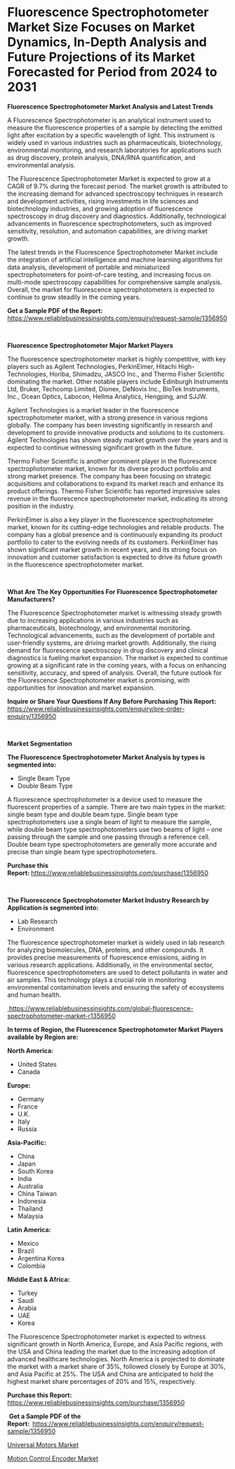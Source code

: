 <p><h1>Fluorescence Spectrophotometer Market Size Focuses on Market Dynamics, In-Depth Analysis and Future Projections of its Market Forecasted for Period from 2024 to 2031</h1></p><p><strong>Fluorescence Spectrophotometer Market Analysis and Latest Trends</strong></p>
<p><p>A Fluorescence Spectrophotometer is an analytical instrument used to measure the fluorescence properties of a sample by detecting the emitted light after excitation by a specific wavelength of light. This instrument is widely used in various industries such as pharmaceuticals, biotechnology, environmental monitoring, and research laboratories for applications such as drug discovery, protein analysis, DNA/RNA quantification, and environmental analysis.</p><p>The Fluorescence Spectrophotometer Market is expected to grow at a CAGR of 9.7% during the forecast period. The market growth is attributed to the increasing demand for advanced spectroscopy techniques in research and development activities, rising investments in life sciences and biotechnology industries, and growing adoption of fluorescence spectroscopy in drug discovery and diagnostics. Additionally, technological advancements in fluorescence spectrophotometers, such as improved sensitivity, resolution, and automation capabilities, are driving market growth.</p><p>The latest trends in the Fluorescence Spectrophotometer Market include the integration of artificial intelligence and machine learning algorithms for data analysis, development of portable and miniaturized spectrophotometers for point-of-care testing, and increasing focus on multi-mode spectroscopy capabilities for comprehensive sample analysis. Overall, the market for fluorescence spectrophotometers is expected to continue to grow steadily in the coming years.</p></p>
<p><strong>Get a Sample PDF of the Report:&nbsp;</strong> <a href="https://www.reliablebusinessinsights.com/enquiry/request-sample/1356950">https://www.reliablebusinessinsights.com/enquiry/request-sample/1356950</a></p>
<p>&nbsp;</p>
<p><strong>Fluorescence Spectrophotometer Major Market Players</strong></p>
<p><p>The fluorescence spectrophotometer market is highly competitive, with key players such as Agilent Technologies, PerkinElmer, Hitachi High-Technologies, Horiba, Shimadzu, JASCO Inc., and Thermo Fisher Scientific dominating the market. Other notable players include Edinburgh Instruments Ltd, Bruker, Techcomp Limited, Dionex, DeNovix Inc., BioTek Instruments, Inc., Ocean Optics, Labocon, Hellma Analytics, Hengping, and SJJW.</p><p>Agilent Technologies is a market leader in the fluorescence spectrophotometer market, with a strong presence in various regions globally. The company has been investing significantly in research and development to provide innovative products and solutions to its customers. Agilent Technologies has shown steady market growth over the years and is expected to continue witnessing significant growth in the future.</p><p>Thermo Fisher Scientific is another prominent player in the fluorescence spectrophotometer market, known for its diverse product portfolio and strong market presence. The company has been focusing on strategic acquisitions and collaborations to expand its market reach and enhance its product offerings. Thermo Fisher Scientific has reported impressive sales revenue in the fluorescence spectrophotometer market, indicating its strong position in the industry.</p><p>PerkinElmer is also a key player in the fluorescence spectrophotometer market, known for its cutting-edge technologies and reliable products. The company has a global presence and is continuously expanding its product portfolio to cater to the evolving needs of its customers. PerkinElmer has shown significant market growth in recent years, and its strong focus on innovation and customer satisfaction is expected to drive its future growth in the fluorescence spectrophotometer market.</p></p>
<p>&nbsp;</p>
<p><strong>What Are The Key Opportunities For Fluorescence Spectrophotometer Manufacturers?</strong></p>
<p><p>The Fluorescence Spectrophotometer market is witnessing steady growth due to increasing applications in various industries such as pharmaceuticals, biotechnology, and environmental monitoring. Technological advancements, such as the development of portable and user-friendly systems, are driving market growth. Additionally, the rising demand for fluorescence spectroscopy in drug discovery and clinical diagnostics is fueling market expansion. The market is expected to continue growing at a significant rate in the coming years, with a focus on enhancing sensitivity, accuracy, and speed of analysis. Overall, the future outlook for the Fluorescence Spectrophotometer market is promising, with opportunities for innovation and market expansion.</p></p>
<p><strong>Inquire or Share Your Questions If Any Before Purchasing This Report:</strong> <a href="https://www.reliablebusinessinsights.com/enquiry/pre-order-enquiry/1356950">https://www.reliablebusinessinsights.com/enquiry/pre-order-enquiry/1356950</a></p>
<p>&nbsp;</p>
<p><strong>Market Segmentation</strong></p>
<p><strong>The Fluorescence Spectrophotometer Market Analysis by types is segmented into:</strong></p>
<p><ul><li>Single Beam Type</li><li>Double Beam Type</li></ul></p>
<p><p>A fluorescence spectrophotometer is a device used to measure the fluorescent properties of a sample. There are two main types in the market: single beam type and double beam type. Single beam type spectrophotometers use a single beam of light to measure the sample, while double beam type spectrophotometers use two beams of light – one passing through the sample and one passing through a reference cell. Double beam type spectrophotometers are generally more accurate and precise than single beam type spectrophotometers.</p></p>
<p><strong>Purchase this Report:&nbsp;</strong><a href="https://www.reliablebusinessinsights.com/purchase/1356950">https://www.reliablebusinessinsights.com/purchase/1356950</a></p>
<p>&nbsp;</p>
<p><strong>The Fluorescence Spectrophotometer Market Industry Research by Application is segmented into:</strong></p>
<p><ul><li>Lab Research</li><li>Environment</li></ul></p>
<p><p>The fluorescence spectrophotometer market is widely used in lab research for analyzing biomolecules, DNA, proteins, and other compounds. It provides precise measurements of fluorescence emissions, aiding in various research applications. Additionally, in the environmental sector, fluorescence spectrophotometers are used to detect pollutants in water and air samples. This technology plays a crucial role in monitoring environmental contamination levels and ensuring the safety of ecosystems and human health.</p></p>
<p><a href="https://www.reliablebusinessinsights.com/global-fluorescence-spectrophotometer-market-r1356950">&nbsp;https://www.reliablebusinessinsights.com/global-fluorescence-spectrophotometer-market-r1356950</a></p>
<p><strong>In terms of Region, the Fluorescence Spectrophotometer Market Players available by Region are:</strong></p>
<p>
    <p> <strong> North America: </strong>
        <ul>
            <li>United States</li>
            <li>Canada</li>
        </ul>
        </p> 
    <p> <strong> Europe: </strong>
        <ul>
            <li>Germany</li>
            <li>France</li>
            <li>U.K.</li>
            <li>Italy</li>
            <li>Russia</li>
        </ul>
        </p> 
    <p> <strong> Asia-Pacific: </strong>
        <ul>
            <li>China</li>
            <li>Japan</li>
            <li>South Korea</li>
            <li>India</li>
            <li>Australia</li>
            <li>China Taiwan</li>
            <li>Indonesia</li>
            <li>Thailand</li>
            <li>Malaysia</li>
        </ul>
        </p> 
    <p> <strong> Latin America: </strong>
        <ul>
            <li>Mexico</li>
            <li>Brazil</li>
            <li>Argentina Korea</li>
            <li>Colombia</li>
        </ul>
        </p> 
    <p> <strong> Middle East & Africa: </strong>
        <ul>
            <li>Turkey</li>
            <li>Saudi</li>
            <li>Arabia</li>
            <li>UAE</li>
            <li>Korea</li>
        </ul>
    </p>
    </p>
<p><p>The Fluorescence Spectrophotometer market is expected to witness significant growth in North America, Europe, and Asia Pacific regions, with the USA and China leading the market due to the increasing adoption of advanced healthcare technologies. North America is projected to dominate the market with a market share of 35%, followed closely by Europe at 30%, and Asia Pacific at 25%. The USA and China are anticipated to hold the highest market share percentages of 20% and 15%, respectively.</p></p>
<p><strong>Purchase this Report: </strong><a href="https://www.reliablebusinessinsights.com/purchase/1356950">https://www.reliablebusinessinsights.com/purchase/1356950</a></p>
<p>&nbsp;<strong>Get a Sample PDF of the Report:&nbsp;&nbsp;</strong><a href="https://www.reliablebusinessinsights.com/enquiry/request-sample/1356950">https://www.reliablebusinessinsights.com/enquiry/request-sample/1356950</a></p>
<p><strong></strong></p>
<p><p><a href="https://github.com/gcimaudf65/Market-Research-Report-List-2/blob/main/universal-motors-market.md">Universal Motors Market</a></p><p><a href="https://github.com/dmmanir420/Market-Research-Report-List-2/blob/main/motion-control-encoder-market.md">Motion Control Encoder Market</a></p></p>